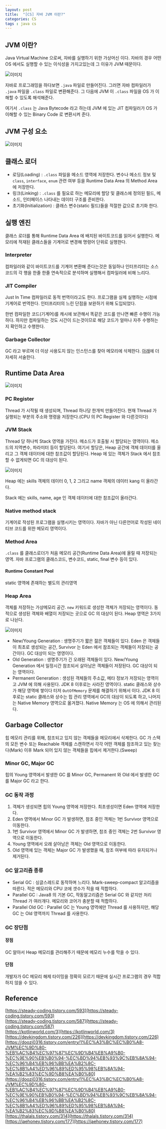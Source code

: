 ```yaml
---
layout: post
title:  "[CS] 자바 JVM 이란?"
categories: CS
tags : java cs 
---
```


## JVM 이란?

Java Virtual Machine 으로써, 자바를 실행하기 위한 가상머신 이다. 자바의 경우 어떤 OS 에서도
실행할 수 있는 이식성을 가지고있는데 그 이유가 JVM 때문이다. 

![이미지](https://github.com/jinhoon227/jinhoon227.github.io/blob/main/assets/img/posts/cs/jvm1.png?raw=true)

자바로 프로그래밍을 하다보면 `.java` 파일로 만들어진다. 그러면 자바 컴파일러가 `.java` 파일을
`.class` 파일로 변환해준다. 그 다음에 JVM 이 `.class` 파일을 OS 가 이해할 수 있도록 해석해준다. 

여기서 `.class` 는 Java Bytecode 라고 하는데 JVM 에 있는 JIT 컴파일러가 
OS 가 이해할 수 있는 Binary Code 로 변환시켜 준다.

## JVM 구성 요소

![이미지](https://github.com/jinhoon227/jinhoon227.github.io/blob/main/assets/img/posts/cs/jvm2.png?raw=true)

## 클래스 로더

- 로딩(Loading) : `.class` 파일을 메소드 영역에 저장한다. 변수나 메소드 정보 및 `class`, `interface`, `enum`
관련 여부 등을 Runtime Data Area 의 Method Area 에 저장한다.
- 링크(Linking) : `.class` 를 필요로 하는 메모리에 할당 및 클래스에 정의된 필드, 메소드, 인터페이스 나타내는
데이터 구조를 준비한다.
- 초기화(Initialization) : 클래스 변수(static 필드)들을 적절한 값으로 초기화 한다.

## 실행 엔진

클래스 로더를 통해 Runtime Data Area 에 배치된 바이트코드를 읽어서 실행한다. 메모리에 적재된
클래스들을 기계어로 변경해 명령어 단위로 실행한다.

### Interpreter

컴파일러와 같이 바이트코드를 기계어 변환해 준다는것은 동일하나 인터프리터는 소스코드의 각 행을
한줄 한줄 연속적으로 분석하며 실행해서 컴파일러에 비해 느리다.

### JIT Compiler

Just In Time 컴파일러로 동적 번역이라고도 한다. 프로그램을 실제 실행하는 시점에
기계어로 번역한다. 인터프리터의 느린 단점을 보완하기 위해 도입되었다.

한번 컴파일한 코드(기계어)를 캐시에 보관해서 똑같은 코드를 만나면 빠른 수행이 가능하다.
하지만 컴파일하는 것도 시간이 드는것이므로 해당 코드가 얼마나 자주 수행하는지 확인하고
수행한다.

### Garbage Collector

GC 라고 부르며 더 이상 사용도지 않는 인스턴스를 찾아 메모리에 삭제한다. [아래](#garbage-collector)에
더 자세히 서술한다.

## Runtime Data Area

![이미지](https://github.com/jinhoon227/jinhoon227.github.io/blob/main/assets/img/posts/cs/jvm4.png?raw=true)

### PC Register

Thread 가 시작될 때 생성되며, Thread 하나당 한개씩 만들어진다.
현재 Thread 가 실행되는 부분의 주소와 명령을 저장한다.(CPU 의 PC Register 와 다른것이다)

### JVM Stack

Thread 당 하나씩 Stack 영역을 가진다. 
메소드가 호출될 시 할당되는 영역이다. 메소드의 지역변수, 파라미터 등이 할당된다.
여기서 할당은, Heap 공간에 객체 데이터를 올리고 그 객체 데이터에 대한 참조값이
할당된다. Heap 에 있는 객체가 Stack 에서 참조 할 수 없게되면 GC 의 대상이 된다.

![이미지](https://github.com/jinhoon227/jinhoon227.github.io/blob/main/assets/img/posts/cs/jvm4-1.png?raw=true)

Heap 에는 skills 객체의 데이터 0, 1, 2 그리고 name 객체의 데이터 kang 이 올라간다.

Stack 에는 skills, name, age 인 객체 데이터에 대한 참조값이 올라간다.

### Native method stack

기계어로 작성된 프로그램을 실행시키는 영역이다. 자바가 아닌 다른언어로 작성된
네이티브 코드를 위한 메모리 영역이다.

### Method Area

`.class` 를 클래스로더가 처음 메모리 공간(Runtime Data Area)에 올릴 때
저장되는 영역. 자바 프로그램의 클래스코드, 변수코드, static, final 변수 등이 있다.

#### Runtime Constant Pool
static 영역에 존재하는 별도의 관리영역

### Heap Area

객체를 저장하는 가상메모리 공간. `new` 키워드로 생성한 객체가 저장되는 영역이다.
동적으로 생성된 객체와 배열이 저장되는 곳으로 GC 의 대상이 된다. Heap 영역은 3가지로 나뉜다.

![이미지](https://github.com/jinhoon227/jinhoon227.github.io/blob/main/assets/img/posts/cs/jvm5-1.png?raw=true)

- New/Young Generation : 생명주기가 짧은 젊은 객체들이 있다. Eden 은
객체들이 최초로 생성되는 공간, Survivor 는 Eden 에서 참조되는 객체들이 저장되는
공간이다. GC 대상이 되는 영영이다.
- Old Generation : 생명주기가 긴 오래된 객체들이 있다. New/Young Generation
에서 일정시간 참조되서 살아남은 객체들이 저장된다. GC 대상이 되는 영역이다.
- Permanent Generation : 생성된 객체들의 주소값, 메타 정보가 저장되는 영역이고 JVM 에 의해 사용된다. JDK 8 이후로는 사라진 영역이다. static
클래스와 상수가 해당 영역에 쌓이다 터저 `OutOfMemory` 문제를 해결하기
위해서 이다. JDK 8 이후로는 static 클래스와 상수는 힙 관리 영역에서
GC의 대상이 되도록 하고, 나머지는 Native Memory 영역으로
옮겨졌다. Native Memory 는 OS 에 의해서 관리된다.

## Garbage Collector

힙 메모리 관리를 위해, 참조되고 있지 않는 객체들을 메모리에서 삭제한다. GC 가 스택의 모든
변수 또는 Reachable 객체를 스캔하면서 각각 어떤 객체를 참조하고 있는 찾는다(Mark)
이후 Mark 되어 있지 않는 객체들을 힙에서 제거한다.(Sweep)

### Minor GC, Major GC

힙의 Young 영역에서 발생한 GC 를 Minor GC, Permanent 와 Old 에서 발생한
GC 를 Major GC 라고 한다.

### GC 동작 과정
1. 객체가 생성되면 힙의 Young 영역에 저장한다. 최초생성이면 Eden 영역에 저장한다.
2. Eden 영역에서 Minor GC 가 발생하면, 참조 중인 객체는 1번 Survivor 영역으로 이동한다.
3. 1번 Survivor 영역에서 Minor GC 가 발생하면, 참조 중인 객체는 2번 Survivor 영역으로 이동한다.
4. Young 영역에서 오래 살아남은 객체는 Old 영역으로 이동한다.
5. Old 영역에 있는 객체는 Major GC 가 발생했을 때, 참조 여부에 따라 유지되거나 제거된다.

### GC 알고리즘 종류

- Serial GC : 싱글스레드로 동작하며 느리다. Mark-sweep-compact 알고리즘을 따른다.
적은 메모리와 CPU 코에 갯수가 적을 때 적합하다.
- Parallel GC : Java8 의 기본 GC, 작동알고리즘은 Serial GC 와 같지만 처리 Thread
가 여러개다. 메모리와 코어가 충분할 때 적합하다.
- Parallel Old GC : Parallel GC 는 Young 영역에만 Thread 를 사용하지만,
해당 GC 는 Old 영역까지 Thread 를 사용한다.

### GC 장단점

#### 장점
GC 알아서 Heap 메모리를 관리해주기 때문에 메모리 누수를 막을 수 있다.

#### 단점
개발자가 GC 메모리 해제 타이밍을 정확히 모르기 때문에 실시간 프로그램의 경우
적합하지 않을 수 있다.

## Reference

[https://steady-coding.tistory.com/593](https://steady-coding.tistory.com/593)  
[https://steady-coding.tistory.com/587](https://steady-coding.tistory.com/587)  
[https://kotlinworld.com/3](https://kotlinworld.com/3)  
[https://devkingdom.tistory.com/226](https://devkingdom.tistory.com/226)  
[https://doozi0316.tistory.com/entry/1%EC%A3%BC%EC%B0%A8-JVM%EC%9D%80-%EB%AC%B4%EC%97%87%EC%9D%B4%EB%A9%B0-%EC%9E%90%EB%B0%94-%EC%BD%94%EB%93%9C%EB%8A%94-%EC%96%B4%EB%96%BB%EA%B2%8C-%EC%8B%A4%ED%96%89%ED%95%98%EB%8A%94-%EA%B2%83%EC%9D%B8%EA%B0%80](https://doozi0316.tistory.com/entry/1%EC%A3%BC%EC%B0%A8-JVM%EC%9D%80-%EB%AC%B4%EC%97%87%EC%9D%B4%EB%A9%B0-%EC%9E%90%EB%B0%94-%EC%BD%94%EB%93%9C%EB%8A%94-%EC%96%B4%EB%96%BB%EA%B2%8C-%EC%8B%A4%ED%96%89%ED%95%98%EB%8A%94-%EA%B2%83%EC%9D%B8%EA%B0%80)  
[https://thalals.tistory.com/314](https://thalals.tistory.com/314)  
[https://jaehoney.tistory.com/177](https://jaehoney.tistory.com/177)  